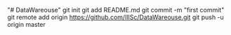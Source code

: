 "# DataWareouse"  git init git add README.md git commit -m "first commit" git remote add origin https://github.com/IllSc/DataWareouse.git git push -u origin master
